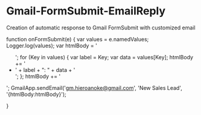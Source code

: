 # Gmail-FormSubmit-EmailReply
Creation of automatic response to Gmail FormSubmit with customized email

function onFormSubmit(e) {
  var values = e.namedValues;
  Logger.log(values);
  var htmlBody = '<ul>';
  for (Key in values) {
    var label = Key;
    var data = values[Key];
    htmlBody += '<li>' + label + ": " + data + '</li>';
  };
  htmlBody += '</ul>';
  GmailApp.sendEmail('gm.hieroanoke@gmail.com', 'New Sales Lead', '{htmlBody:htmlBody}');
  
}
